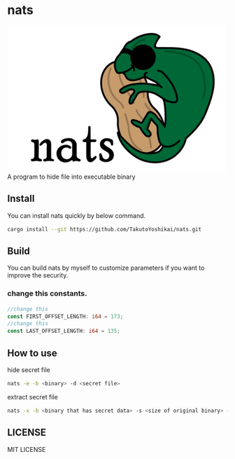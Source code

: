 # nats
<img src="./nats.png" width="500">
A program to hide file into executable binary

## Install
You can install nats quickly by below command. 
```bash
cargo install --git https://github.com/TakutoYoshikai/nats.git
```

## Build
You can build nats by myself to customize parameters if you want to improve the security.
### change this constants.
```rust:main.rs
//change this
const FIRST_OFFSET_LENGTH: i64 = 173;
//change this
const LAST_OFFSET_LENGTH: i64 = 135;
```

## How to use
hide secret file
```bash
nats -e -b <binary> -d <secret file>
```

extract secret file

```bash
nats -x -b <binary that has secret data> -s <size of original binary> -k <key>
```

## LICENSE
MIT LICENSE
